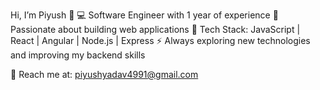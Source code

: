 Hi, I’m Piyush 👋
💻 Software Engineer with 1 year of experience
🚀 Passionate about building web applications
📌 Tech Stack: JavaScript | React | Angular | Node.js | Express
⚡ Always exploring new technologies and improving my backend skills

📩 Reach me at: piyushyadav4991@gmail.com
